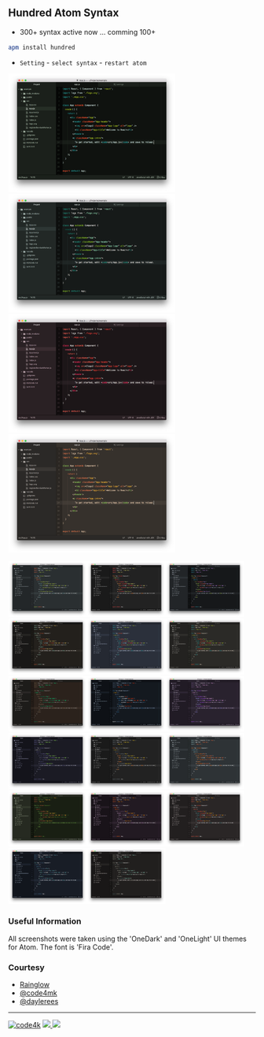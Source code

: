 

## Hundred  Atom Syntax

* 300+ syntax active now ... comming 100+


```bash
apm install hundred
```

* `Setting` - `select syntax` - `restart atom`

<a href="https://raw.githubusercontent.com/rainglow/examples/master/atom/gloom-contrast.png" target="_blank"><img src="https://raw.githubusercontent.com/rainglow/examples/master/atom/gloom-contrast.png" width="340" /></a><a href="https://raw.githubusercontent.com/rainglow/examples/master/atom/kiwi.png" target="_blank"><img src="https://raw.githubusercontent.com/rainglow/examples/master/atom/kiwi.png" width="340" /></a><a href="https://raw.githubusercontent.com/rainglow/examples/master/atom/piggy.png" target="_blank"><img src="https://raw.githubusercontent.com/rainglow/examples/master/atom/piggy.png" width="340" /></a><a href="https://raw.githubusercontent.com/rainglow/examples/master/atom/earthsong.png" target="_blank"><img src="https://raw.githubusercontent.com/rainglow/examples/master/atom/earthsong.png" width="340" /></a>

<a href="https://raw.githubusercontent.com/rainglow/examples/master/atom/tonic.png" target="_blank"><img src="https://raw.githubusercontent.com/rainglow/examples/master/atom/tonic.png" width="160" /></a><a href="https://raw.githubusercontent.com/rainglow/examples/master/atom/solarflare.png" target="_blank"><img src="https://raw.githubusercontent.com/rainglow/examples/master/atom/solarflare.png" width="160" /></a><a href="https://raw.githubusercontent.com/rainglow/examples/master/atom/rainbow.png" target="_blank"><img src="https://raw.githubusercontent.com/rainglow/examples/master/atom/rainbow.png" width="160" /></a><a href="https://raw.githubusercontent.com/rainglow/examples/master/atom/peel.png" target="_blank"><img src="https://raw.githubusercontent.com/rainglow/examples/master/atom/peel.png" width="160" /></a><a href="https://raw.githubusercontent.com/rainglow/examples/master/atom/peacocks-in-space.png" target="_blank"><img src="https://raw.githubusercontent.com/rainglow/examples/master/atom/peacocks-in-space.png" width="160" /></a><a href="https://raw.githubusercontent.com/rainglow/examples/master/atom/peacock.png" target="_blank"><img src="https://raw.githubusercontent.com/rainglow/examples/master/atom/peacock.png" width="160" /></a><a href="https://raw.githubusercontent.com/rainglow/examples/master/atom/mintchoc.png" target="_blank"><img src="https://raw.githubusercontent.com/rainglow/examples/master/atom/mintchoc.png" width="160" /></a><a href="https://raw.githubusercontent.com/rainglow/examples/master/atom/legacy.png" target="_blank"><img src="https://raw.githubusercontent.com/rainglow/examples/master/atom/legacy.png" width="160" /></a><a href="https://raw.githubusercontent.com/rainglow/examples/master/atom/lavender.png" target="_blank"><img src="https://raw.githubusercontent.com/rainglow/examples/master/atom/lavender.png" width="160" /></a><a href="https://raw.githubusercontent.com/rainglow/examples/master/atom/heroku.png" target="_blank"><img src="https://raw.githubusercontent.com/rainglow/examples/master/atom/heroku.png" width="160" /></a><a href="https://raw.githubusercontent.com/rainglow/examples/master/atom/halflife.png" target="_blank"><img src="https://raw.githubusercontent.com/rainglow/examples/master/atom/halflife.png" width="160" /></a><a href="https://raw.githubusercontent.com/rainglow/examples/master/atom/goldfish.png" target="_blank"><img src="https://raw.githubusercontent.com/rainglow/examples/master/atom/goldfish.png" width="160" /></a><a href="https://raw.githubusercontent.com/rainglow/examples/master/atom/glowfish.png" target="_blank"><img src="https://raw.githubusercontent.com/rainglow/examples/master/atom/glowfish.png" width="160" /></a><a href="https://raw.githubusercontent.com/rainglow/examples/master/atom/crisp.png" target="_blank"><img src="https://raw.githubusercontent.com/rainglow/examples/master/atom/crisp.png" width="160" /></a><a href="https://raw.githubusercontent.com/rainglow/examples/master/atom/bold.png" target="_blank"><img src="https://raw.githubusercontent.com/rainglow/examples/master/atom/bold.png" width="160" /></a><a href="https://raw.githubusercontent.com/rainglow/examples/master/atom/azure.png" target="_blank"><img src="https://raw.githubusercontent.com/rainglow/examples/master/atom/azure.png" width="160" /></a><a href="https://raw.githubusercontent.com/rainglow/examples/master/atom/arzstotska.png" target="_blank"><img src="https://raw.githubusercontent.com/rainglow/examples/master/atom/arzstotska.png" width="160" /></a>




### Useful Information

All screenshots were taken using the 'OneDark' and 'OneLight' UI themes for Atom. The font is 'Fira Code'.

### Courtesy
* [Rainglow](https://github.com/rainglow/)
* [@code4mk](https://twitter.com/code4mk)
* [@daylerees](https://twitter.com/daylerees)

---
[![code4k](https://img.shields.io/badge/Powered-By-blue.svg)]() <a href="https://code4mk.org" ><img src="https://img.shields.io/badge/code4mk-.org-red.svg" > <a href="https://twitter.com/code4mk" ><img src="https://img.shields.io/badge/%40-code4mk-brightgreen.svg" >
